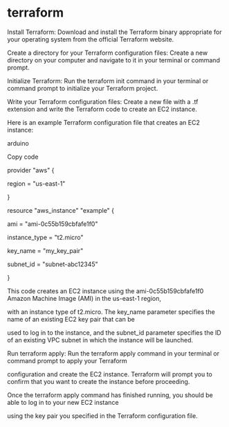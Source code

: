 # terraform

Install Terraform: Download and install the Terraform binary appropriate for your operating system from the official Terraform website.


Create a directory for your Terraform configuration files: Create a new directory on your computer and navigate to it in your terminal or command prompt.

   
Initialize Terraform: Run the terraform init command in your terminal or command prompt to initialize your Terraform project.


Write your Terraform configuration files: Create a new file with a .tf extension and write the Terraform code to create an EC2 instance.


Here is an example Terraform configuration file that creates an EC2 instance:


arduino

Copy code

provider "aws" {

  region = "us-east-1"

}


resource "aws_instance" "example" {

  ami           = "ami-0c55b159cbfafe1f0"
  
  instance_type = "t2.micro"
  
  key_name      = "my_key_pair"
  
  subnet_id     = "subnet-abc12345"

}


This code creates an EC2 instance using the ami-0c55b159cbfafe1f0 Amazon Machine Image (AMI) in the us-east-1 region,
 
 with an instance type of t2.micro. The key_name parameter specifies the name of an existing EC2 key pair that can be

 used to log in to the instance, and the subnet_id parameter specifies the ID of an existing VPC subnet in which the instance will be launched.

Run terraform apply: Run the terraform apply command in your terminal or command prompt to apply your Terraform 

configuration and create the EC2 instance. Terraform will prompt you to confirm that you want to create the instance before proceeding.

Once the terraform apply command has finished running, you should be able to log in to your new EC2 instance 

using the key pair you specified in the Terraform configuration file.
